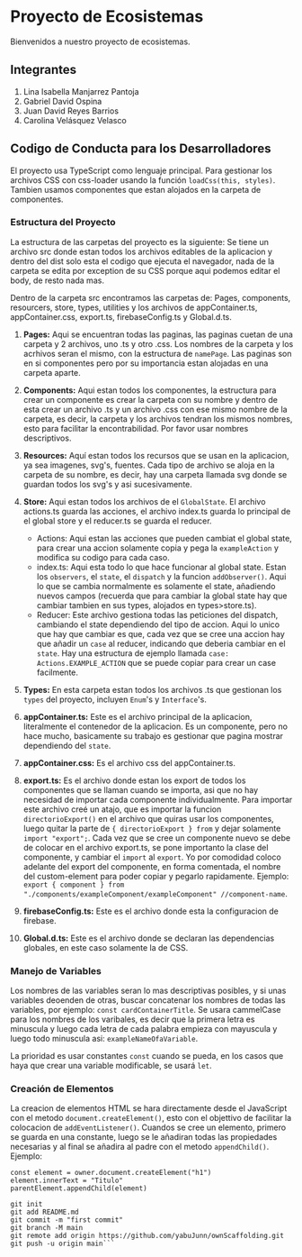 # Proyecto de Ecosistemas
Bienvenidos a nuestro proyecto de ecosistemas.
## Integrantes
1. Lina Isabella Manjarrez Pantoja
2. Gabriel David Ospina
3. Juan David Reyes Barrios
4. Carolina Velásquez Velasco
## Codigo de Conducta para los Desarrolladores
El proyecto usa TypeScript como lenguaje principal. Para gestionar los archivos CSS con css-loader usando la función `loadCss(this, styles)`. Tambien usamos componentes que estan alojados en la carpeta de componentes.
### Estructura del Proyecto

La estructura de las carpetas del proyecto es la siguiente: Se tiene un archivo src donde estan todos los archivos editables de la aplicacion y dentro del dist solo esta el codigo que ejecuta el navegador, nada de la carpeta se edita por exception de su CSS porque aqui podemos editar el body, de resto nada mas.

Dentro de la carpeta src encontramos las carpetas de: Pages, components, resourcers, store, types, utilities y los archivos de appContainer.ts, appContainer.css, export.ts, firebaseConfig.ts y Global.d.ts.

1. **Pages:** Aqui se encuentran todas las paginas, las paginas cuetan de una carpeta y 2 archivos, uno .ts y otro .css. Los nombres de la carpeta y los acrhivos seran el mismo, con la estructura de `namePage`. Las paginas son en si componentes pero por su importancia estan alojadas en una carpeta aparte. 

2. **Components:** Aqui estan todos los componentes, la estructura para crear un componente es crear la carpeta con su nombre y dentro de esta crear un archivo .ts y un archivo .css con ese mismo nombre de la carpeta, es decir, la carpeta y los archivos tendran los mismos nombres, esto para facilitar la encontrabilidad. Por favor usar nombres descriptivos.
3. **Resources:** Aquí estan todos los recursos que se usan en la aplicacion, ya sea imagenes, svg's, fuentes. Cada tipo de archivo se aloja en la carpeta de su nombre, es decir, hay una carpeta llamada svg donde se guardan todos los svg's y asi sucesivamente.
4. **Store:** Aqui estan todos los archivos de el `GlobalState`. El archivo actions.ts guarda las acciones, el archivo index.ts guarda lo principal de el global store y el reducer.ts se guarda el reducer.
    * Actions: Aqui estan las acciones que pueden cambiat el global state, para crear una accion solamente copia y pega la `exampleAction` y modifica su codigo para cada caso.
    * index.ts: Aqui esta todo lo que hace funcionar al global state. Estan los `observers`, el `state`, el `dispatch` y la funcion `addObserver()`. Aqui lo que se cambia normalmente es solamente el state, añadiendo nuevos campos (recuerda que para cambiar la global state hay que cambiar tambien en sus types, alojados en types>store.ts).
    * Reducer: Este archivo gestiona todas las peticiones del dispatch, cambiando el state dependiendo del tipo de accion. Aqui lo unico que hay que cambiar es que, cada vez que se cree una accion hay que añadir un `case` al reducer, indicando que deberia cambiar en el `state`. Hay una estructura de ejemplo llamada `case: Actions.EXAMPLE_ACTION` que se puede copiar para crear un case facilmente.
5. **Types:** En esta carpeta estan todos los archivos .ts que gestionan los `types` del proyecto, incluyen `Enum`'s y `Interface`'s.
6. **appContainer.ts:** Este es el archivo principal de la aplicacion, literalmente el contenedor de la aplicacion. Es un componente, pero no hace mucho, basicamente su trabajo es gestionar que pagina mostrar dependiendo del `state`.
7. **appContainer.css:**  Es el archivo css del appContainer.ts.
8. **export.ts:** Es el archivo donde estan los export de todos los componentes que se llaman cuando se importa, asi que no hay necesidad de importar cada componente individualmente. Para importar este archivo creé un atajo, que es importar la funcion `directorioExport()` en el archivo que quiras usar los componentes, luego quitar la parte de `{ directorioExport } from` y dejar solamente `import "export";`. Cada vez que se cree un componente nuevo se debe de colocar en el archivo export.ts, se pone importanto la clase del componente, y cambiar el `import` al `export`. Yo por comodidad coloco adelante del export del componente, en forma comentada, el nombre del custom-element para poder copiar y pegarlo rapidamente. Ejemplo: `export { component } from "./components/exampleComponent/exampleComponent" //component-name`.
9. **firebaseConfig.ts:** Este es el archivo donde esta la configuracion de firebase.
10. **Global.d.ts:** Este es el archivo donde se declaran las dependencias globales, en este caso solamente la de CSS.

### Manejo de Variables

Los nombres de las variables seran lo mas descriptivas posibles, y si unas variables deoenden de otras, buscar concatenar los nombres de todas las variables, por ejemplo: `const cardContainerTitle`. Se usara cammelCase para los nombres de los varibales, es decir que la primera letra es minuscula y luego cada letra de cada palabra empieza con mayuscula y luego todo minuscula asi: `exampleNameOfaVariable`.

La prioridad es usar constantes `const` cuando se pueda, en los casos que haya que crear una variable modificable, se usará `let`.

### Creación de Elementos

La creacion de elementos HTML se hara directamente desde el JavaScript con el metodo `document.createElement()`, esto con el objettivo de facilitar la colocacion de `addEventListener()`. Cuandos se cree un elemento, primero se guarda en una constante, luego se le añadiran todas las propiedades necesarias y al final se añadira al padre con el metodo `appendChild()`. Ejemplo:

``` 
const element = owner.document.createElement("h1")
element.innerText = "Titulo"
parentElement.appendChild(element)
```

```echo "# ownScaffolding" >> README.md
git init
git add README.md
git commit -m "first commit"
git branch -M main
git remote add origin https://github.com/yabuJunn/ownScaffolding.git
git push -u origin main```